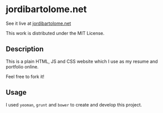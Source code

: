 jordibartolome.net
=========

See it live at <a href="http://jordibartolome.net">jordibartolome.net</a>

This work is distributed under the MIT License.

Description
-----------

This is a plain HTML, JS and CSS website which I use as my resume and portfolio online.

Feel free to fork it!

Usage
-----

I used `yeoman`, `grunt` and `bower` to create and develop this project.